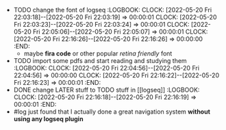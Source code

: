 - TODO change the font of logseq
  :LOGBOOK:
  CLOCK: [2022-05-20 Fri 22:03:18]--[2022-05-20 Fri 22:03:19] =>  00:00:01
  CLOCK: [2022-05-20 Fri 22:03:23]--[2022-05-20 Fri 22:03:24] =>  00:00:01
  CLOCK: [2022-05-20 Fri 22:05:06]--[2022-05-20 Fri 22:05:07] =>  00:00:01
  CLOCK: [2022-05-20 Fri 22:16:26]--[2022-05-20 Fri 22:16:26] =>  00:00:00
  :END:
	- maybe **fira code** or other popular *retina friendly* font
- TODO import some pdfs and start reading and studying them
  :LOGBOOK:
  CLOCK: [2022-05-20 Fri 22:04:56]--[2022-05-20 Fri 22:04:56] =>  00:00:00
  CLOCK: [2022-05-20 Fri 22:16:22]--[2022-05-20 Fri 22:16:23] =>  00:00:01
  :END:
- DONE change LATER stuff to TODO stuff in [[logseq]]
  :LOGBOOK:
  CLOCK: [2022-05-20 Fri 22:16:18]--[2022-05-20 Fri 22:16:19] =>  00:00:01
  :END:
- #log just found that I actually done a great navigation system **without using any logseq plugin**